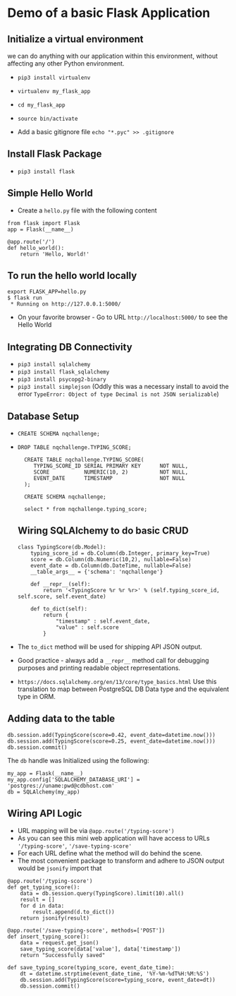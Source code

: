 # Demo of a basic Flask Application

## Initialize a virtual environment

we can do anything with our application within this environment, without affecting any other Python environment.

- `pip3 install virtualenv`

- `virtualenv my_flask_app`

- `cd my_flask_app`

- `source bin/activate`

- Add a basic gitignore file `echo "*.pyc" >> .gitignore`

## Install Flask Package

- `pip3 install flask`

## Simple Hello World

- Create a `hello.py` file with the following content

```
from flask import Flask
app = Flask(__name__)

@app.route('/')
def hello_world():
    return 'Hello, World!'
```

## To run the hello world locally

```
export FLASK_APP=hello.py
$ flask run
 * Running on http://127.0.0.1:5000/
```

- On your favorite browser - Go to URL `http://localhost:5000/` to see the Hello World

## Integrating DB Connectivity

- `pip3 install sqlalchemy`
- `pip3 install flask_sqlalchemy`
- `pip3 install psycopg2-binary`
- `pip3 install simplejson` (Oddly this was a necessary install to avoid the error `TypeError: Object of type Decimal is not JSON serializable`)

## Database Setup

- `CREATE SCHEMA nqchallenge;`

- `DROP TABLE nqchallenge.TYPING_SCORE;`

  ```
    CREATE TABLE nqchallenge.TYPING_SCORE(
       TYPING_SCORE_ID SERIAL PRIMARY KEY      NOT NULL,
       SCORE           NUMERIC(10, 2)          NOT NULL,
       EVENT_DATE      TIMESTAMP               NOT NULL
    );

    CREATE SCHEMA nqchallenge;

    select * from nqchallenge.typing_score;
  ```

  ## Wiring SQLAlchemy to do basic CRUD

  ```
  class TypingScore(db.Model):
      typing_score_id = db.Column(db.Integer, primary_key=True)
      score = db.Column(db.Numeric(10,2), nullable=False)
      event_date = db.Column(db.DateTime, nullable=False)
      __table_args__ = {'schema': 'nqchallenge'}

      def __repr__(self):
          return '<TypingScore %r %r %r>' % (self.typing_score_id, self.score, self.event_date)

      def to_dict(self):
          return {
              "timestamp" : self.event_date,
              "value" : self.score
          }
  ```

- The `to_dict` method will be used for shipping API JSON output.

- Good practice - always add a `__repr__` method call for debugging purposes and printing readable object reprresentations.

- `https://docs.sqlalchemy.org/en/13/core/type_basics.html` Use this translation to map between PostgreSQL DB Data type and the equivalent type in ORM.

## Adding data to the table

```
db.session.add(TypingScore(score=0.42, event_date=datetime.now()))
db.session.add(TypingScore(score=0.25, event_date=datetime.now()))
db.session.commit()
```

The `db` handle was Initialized using the following:

```
my_app = Flask(__name__)
my_app.config['SQLALCHEMY_DATABASE_URI'] = 'postgres://uname:pwd@cdbhost.com'
db = SQLAlchemy(my_app)
```

## Wiring API Logic

- URL mapping will be via `@app.route('/typing-score')`
- As you can see this mini web application will have access to URLs `'/typing-score'`, `'/save-typing-score'`
- For each URL define what the method will do behind the scene.
- The most convenient package to transform and adhere to JSON output would be `jsonify` import that

```
@app.route('/typing-score')
def get_typing_score():
    data = db.session.query(TypingScore).limit(10).all()
    result = []
    for d in data:
        result.append(d.to_dict())
    return jsonify(result)

@app.route('/save-typing-score', methods=['POST'])
def insert_typing_score():
    data = request.get_json()
    save_typing_score(data['value'], data['timestamp'])
    return "Successfully saved"

def save_typing_score(typing_score, event_date_time):
    dt = datetime.strptime(event_date_time, '%Y-%m-%dT%H:%M:%S')
    db.session.add(TypingScore(score=typing_score, event_date=dt))
    db.session.commit()
```
